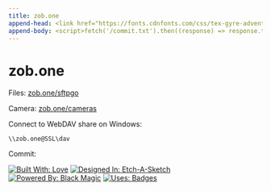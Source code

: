 ```yaml
---
title: zob.one
append-head: <link href="https://fonts.cdnfonts.com/css/tex-gyre-adventor" rel="stylesheet">
append-body: <script>fetch('/commit.txt').then((response) => response.text()).then(hash => document.querySelector('code').innerHTML = hash.substring(0, 7));</script>
---
```


# zob.one

Files: [zob.one/sftpgo](/sftpgo)

Camera: [zob.one/cameras](/cameras)

Connect to WebDAV share on Windows:

```
\\zob.one@SSL\dav
```

Commit: ` `

[![Built With: Love](https://forthebadge.com/images/badges/built-with-love.svg)](https://github.com/arjvik/) [![Designed In: Etch-A-Sketch](https://forthebadge.com/images/badges/designed-in-etch-a-sketch.svg)](https://github.com/arjvik/piNAS/#contains-configuration-for) [![Powered By: Black Magic](https://forthebadge.com/images/badges/powered-by-black-magic.svg)](https://www.docker.com/) [![Uses: Badges](https://forthebadge.com/images/badges/uses-badges.svg)](https://forthebadge.com/)